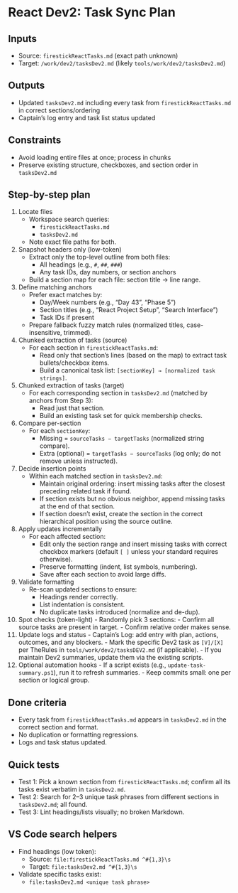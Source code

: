 # React Dev2: Task Sync Plan

## Inputs
- Source: `firestickReactTasks.md` (exact path unknown)
- Target: `/work/dev2/tasksDev2.md` (likely `tools/work/dev2/tasksDev2.md`)

## Outputs
- Updated `tasksDev2.md` including every task from `firestickReactTasks.md` in correct sections/ordering
- Captain’s log entry and task list status updated

## Constraints
- Avoid loading entire files at once; process in chunks
- Preserve existing structure, checkboxes, and section order in `tasksDev2.md`

## Step-by-step plan
1) Locate files
	 - Workspace search queries:
		 - `firestickReactTasks.md`
		 - `tasksDev2.md`
	 - Note exact file paths for both.
2) Snapshot headers only (low-token)
	 - Extract only the top-level outline from both files:
		 - All headings (e.g., `#`, `##`, `###`)
		 - Any task IDs, day numbers, or section anchors
	 - Build a section map for each file: section title → line range.
3) Define matching anchors
	 - Prefer exact matches by:
		 - Day/Week numbers (e.g., “Day 43”, “Phase 5”)
		 - Section titles (e.g., “React Project Setup”, “Search Interface”)
		 - Task IDs if present
	 - Prepare fallback fuzzy match rules (normalized titles, case-insensitive, trimmed).
4) Chunked extraction of tasks (source)
	 - For each section in `firestickReactTasks.md`:
		 - Read only that section’s lines (based on the map) to extract task bullets/checkbox items.
		 - Build a canonical task list: `[sectionKey] → [normalized task strings]`.
5) Chunked extraction of tasks (target)
	 - For each corresponding section in `tasksDev2.md` (matched by anchors from Step 3):
		 - Read just that section.
		 - Build an existing task set for quick membership checks.
6) Compare per-section
	 - For each `sectionKey`:
		 - Missing = `sourceTasks − targetTasks` (normalized string compare).
		 - Extra (optional) = `targetTasks − sourceTasks` (log only; do not remove unless instructed).
7) Decide insertion points
	 - Within each matched section in `tasksDev2.md`:
		 - Maintain original ordering: insert missing tasks after the closest preceding related task if found.
		 - If section exists but no obvious neighbor, append missing tasks at the end of that section.
		 - If section doesn’t exist, create the section in the correct hierarchical position using the source outline.
8) Apply updates incrementally
	 - For each affected section:
		 - Edit only the section range and insert missing tasks with correct checkbox markers (default `[ ]` unless your standard requires otherwise).
		 - Preserve formatting (indent, list symbols, numbering).
		 - Save after each section to avoid large diffs.
9) Validate formatting
	 - Re-scan updated sections to ensure:
		 - Headings render correctly.
		 - List indentation is consistent.
		 - No duplicate tasks introduced (normalize and de-dup).
10) Spot checks (token-light)
		- Randomly pick 3 sections:
			- Confirm all source tasks are present in target.
			- Confirm relative order makes sense.
11) Update logs and status
		- Captain’s Log: add entry with plan, actions, outcomes, and any blockers.
		- Mark the specific Dev2 task as `[V]/[X]` per TheRules in `tools/work/dev2/tasksDEV2.md` (if applicable).
		- If you maintain Dev2 summaries, update them via the existing scripts.
12) Optional automation hooks
		- If a script exists (e.g., `update-task-summary.ps1`), run it to refresh summaries.
		- Keep commits small: one per section or logical group.

## Done criteria
- Every task from `firestickReactTasks.md` appears in `tasksDev2.md` in the correct section and format.
- No duplication or formatting regressions.
- Logs and task status updated.

## Quick tests
- Test 1: Pick a known section from `firestickReactTasks.md`; confirm all its tasks exist verbatim in `tasksDev2.md`.
- Test 2: Search for 2–3 unique task phrases from different sections in `tasksDev2.md`; all found.
- Test 3: Lint headings/lists visually; no broken Markdown.

## VS Code search helpers
- Find headings (low token):
	- Source: `file:firestickReactTasks.md ^#{1,3}\s`
	- Target: `file:tasksDev2.md ^#{1,3}\s`
- Validate specific tasks exist:
	- `file:tasksDev2.md <unique task phrase>`